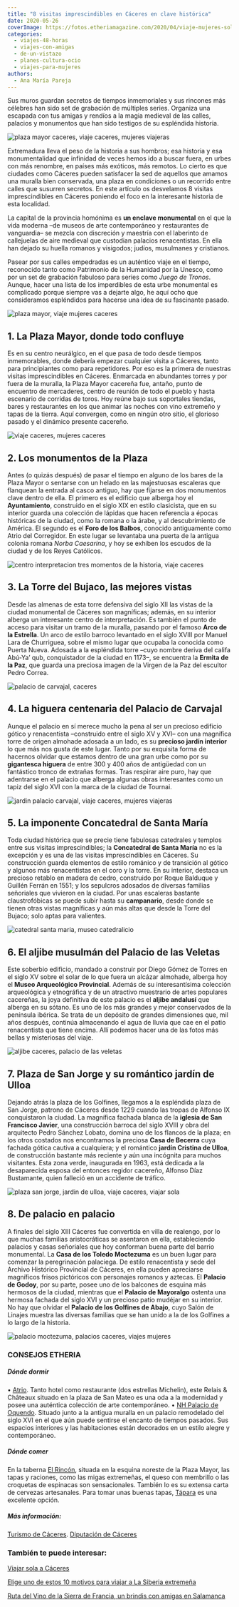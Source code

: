 ```yaml
---
title: "8 visitas imprescindibles en Cáceres en clave histórica"
date: 2020-05-26
coverImage: https://fotos.etheriamagazine.com/2020/04/viaje-mujeres-solas-caceres.jpg
categories: 
  - viajes-48-horas
  - viajes-con-amigas
  - de-un-vistazo
  - planes-cultura-ocio
  - viajes-para-mujeres
authors: 
  - Ana María Pareja
---
```


Sus muros guardan secretos de tiempos inmemoriales y sus rincones más célebres han sido set de grabación de múltiples series. Organiza una escapada con tus amigas y rendíos a la magia medieval de las calles, palacios y monumentos que han sido testigos de su espléndida historia.

![plaza mayor caceres, viaje caceres, mujeres viajeras](https://fotos.etheriamagazine.com/2020/04/viaje-mujeres-solas-caceres.jpg "Plaza Mayor de Cáceres. © Ayto. Cáceres")

Extremadura lleva el peso de la historia a sus hombros; esa historia y esa 
monumentalidad que infinidad de veces hemos ido a buscar fuera, en urbes con más 
renombre, en países más exóticos, más remotos. Lo cierto es que ciudades como Cáceres 
pueden satisfacer la sed de aquellos que amamos una muralla bien conservada, una plaza 
en condiciones o un recorrido entre calles que susurren secretos. En este artículo os 
desvelamos 8 visitas imprescindibles en Cáceres poniendo el foco en la interesante 
historia de esta localidad. 

La capital de la provincia homónima es **un enclave monumental** en el que la vida 
moderna –de museos de arte contemporáneo y restaurantes de vanguardia– se mezcla con 
discreción y maestría con el laberinto de callejuelas de aire medieval que custodian 
palacios renacentistas. En ella han dejado su huella romanos y visigodos; judíos, 
musulmanes y cristianos. 

Pasear por sus calles empedradas es un auténtico viaje en el tiempo, reconocido tanto 
como Patrimonio de la Humanidad por la Unesco, como por un set de grabación fabuloso 
para series como _Juego de Tronos_. Aunque, hacer una lista de los imperdibles de esta 
urbe monumental es complicado porque siempre vas a dejarte algo, he aquí ocho que 
consideramos espléndidos para hacerse una idea de su fascinante pasado. 

![plaza mayor, viaje mujeres caceres](https://fotos.etheriamagazine.com/2020/04/viaje-mujeres-caceres-Plaza-Mayor.jpg "La Plaza Mayor fue antaño el punto de encuentro de los mercaderes. © Ayto. Cáceres")

## 1\. La Plaza Mayor, donde todo confluye

Es en su centro neurálgico, en el que pasa de todo desde tiempos inmemorables, donde 
debería empezar cualquier visita a Cáceres, tanto para principiantes como para 
repetidores. Por eso es la primera de nuestras visitas imprescindibles en Cáceres. 
Enmarcada en abundantes torres y por fuera de la muralla, la Plaza Mayor cacereña fue, 
antaño, punto de encuentro de mercaderes, centro de reunión de todo el pueblo y hasta 
escenario de corridas de toros. Hoy reúne bajo sus soportales tiendas, bares y 
restaurantes en los que animar las noches con vino extremeño y tapas de la tierra. Aquí 
convergen, como en ningún otro sitio, el glorioso pasado y el dinámico presente 
cacereño. 

![viaje caceres, mujeres caceres](https://fotos.etheriamagazine.com/2020/04/viaje-caceres-arco-estrella.jpg "El Arco de la Estrella da acceso al casco antiguo de Cáceres. © Ayto. Cáceres")

## 2\. Los monumentos de la Plaza

Antes (o quizás después) de pasar el tiempo en alguno de los bares de la Plaza Mayor o 
sentarse con un helado en las majestuosas escaleras que flanquean la entrada al casco 
antiguo, hay que fijarse en dos monumentos clave dentro de ella. El primero es el 
edificio que alberga hoy el **Ayuntamiento**, construido en el siglo XIX en estilo 
clasicista, que en su interior guarda una colección de lápidas que hacen referencia a 
épocas históricas de la ciudad, como la romana o la árabe, y al descubrimiento de 
América. El segundo es el **Foro de los Balbos**, conocido antiguamente como Atrio del 
Corregidor. En este lugar se levantaba una puerta de la antigua colonia romana _Norba 
Caesarina_, y hoy se exhiben los escudos de la ciudad y de los Reyes Católicos. 

![centro interpretacion tres momentos de la historia, viaje caceres](https://fotos.etheriamagazine.com/2020/04/viaje-caceres-centro-interpretacion-historia.jpg "La Torre de Bujaco alberga el Centro de Interpretación Tres Momentos de la Historia. © Ayto. Cáceres")

## 3\. La Torre del Bujaco, las mejores vistas

Desde las almenas de esta torre defensiva del siglo XII las vistas de la ciudad 
monumental de Cáceres son magníficas; además, en su interior alberga un interesante 
centro de interpretación. Es también el punto de acceso para visitar un tramo de la 
muralla, pasando por el famoso **Arco de la Estrella**. Un arco de estilo barroco 
levantado en el siglo XVIII por Manuel Lara de Churriguea, sobre el mismo lugar que 
ocupaba la conocida como Puerta Nueva. Adosada a la espléndida torre –cuyo nombre deriva 
del califa Abú-Ya’ qub, conquistador de la ciudad en 1173–, se encuentra la **Ermita de 
la Paz**, que guarda una preciosa imagen de la Virgen de la Paz del escultor Pedro 
Correa. 

![palacio de carvajal, caceres](https://fotos.etheriamagazine.com/2020/03/caceres-calle-amargura.jpg "Palacio de Carvajal. © Etheria Magazine")

## 4\. La higuera centenaria del Palacio de Carvajal

Aunque el palacio en sí merece mucho la pena al ser un precioso edificio gótico y 
renacentista –construido entre el siglo XV y XVI– con una magnífica torre de origen 
almohade adosada a un lado, es su **precioso jardín interior** lo que más nos gusta de 
este lugar. Tanto por su exquisita forma de hacernos olvidar que estamos dentro de una 
gran urbe como por su **gigantesca higuera** de entre 300 y 400 años de antigüedad con 
un fantástico tronco de extrañas formas. Tras respirar aire puro, hay que adentrarse en 
el palacio que alberga algunas obras interesantes como un tapiz del siglo XVI con la 
marca de la ciudad de Tournai. 

![jardin palacio carvajal, viaje caceres, mujeres viajeras](https://fotos.etheriamagazine.com/2020/04/viaje-mujeres-caceres-palacio-carvajal.jpg "Jardín del Palacio de Carvajal. © Ayto. Cáceres")

## 5\. La imponente Concatedral de Santa María

Toda ciudad histórica que se precie tiene fabulosas catedrales y templos entre sus 
visitas imprescindibles; la **Concatedral de Santa María** no es la excepción y es una 
de las visitas imprescindibles en Cáceres. Su construcción guarda elementos de estilo 
románico y de transición al gótico y algunos más renacentistas en el coro y la torre. En 
su interior, destaca un precioso retablo en madera de cedro, construido por Roque 
Balduque y Guillén Ferrán en 1551; y los sepulcros adosados de diversas familias 
señoriales que vivieron en la ciudad. Por unas escaleras bastante claustrofóbicas se 
puede subir hasta su **campanario**, desde donde se tienen otras vistas magníficas y aún 
más altas que desde la Torre del Bujaco; solo aptas para valientes. 

![catedral santa maria, museo catedralicio](https://fotos.etheriamagazine.com/2020/04/viaje-caceres-Concatedral-y-museo-catedralicio.jpg "Concatedral de Santa María y Museo Catedralicio. © Ayto. Cáceres")

## 6\. El aljibe musulmán del Palacio de las Veletas

Este soberbio edificio, mandado a construir por Diego Gómez de Torres en el siglo XV 
sobre el solar de lo que fuera un alcázar almohade, alberga hoy el **Museo Arqueológico 
Provincial**. Además de su interesantísima colección arqueológica y etnográfica y de un 
atractivo muestrario de artes populares cacereñas, la joya definitiva de este palacio es 
el **aljibe andalusí** que alberga en su sótano. Es uno de los más grandes y mejor 
conservados de la península ibérica. Se trata de un depósito de grandes dimensiones que, 
mil años después, continúa almacenando el agua de lluvia que cae en el patio 
renacentista que tiene encima. Allí podemos hacer una de las fotos más bellas y 
misteriosas del viaje. 

![aljibe caceres, palacio de las veletas](https://fotos.etheriamagazine.com/2020/04/viaje-caceres-caceres-Aljibe.jpg "Aljibe del Palacio de las Veletas. © Ayto. Cáceres")

## 7\. Plaza de San Jorge y su romántico jardín de Ulloa

Dejando atrás la plaza de los Golfines, llegamos a la espléndida plaza de San Jorge, 
patrono de Cáceres desde 1229 cuando las tropas de Alfonso IX conquistaron la ciudad. La 
magnífica fachada blanca de la **iglesia de San Francisco Javier**, una construcción 
barroca del siglo XVIII y obra del arquitecto Pedro Sánchez Lobato, domina uno de los 
flancos de la plaza; en los otros costados nos encontramos la preciosa **Casa de 
Becerra** cuya fachada gótica cautiva a cualquiera; y el romántico **jardín Cristina de 
Ulloa**, de construcción bastante más reciente y aún una incógnita para muchos 
visitantes. Esta zona verde, inaugurada en 1963, está dedicada a la desaparecida esposa 
del entonces regidor cacereño, Alfonso Díaz Bustamante, quien falleció en un accidente 
de tráfico. 

![plaza san jorge, jardin de ulloa, viaje caceres, viajar sola](https://fotos.etheriamagazine.com/2020/04/viaje-caceres-plaza-san-jorge.jpg "Plaza de San Jorge y Jardín de Ulloa. © Ayto. Cáceres")

## 8\. De palacio en palacio

A finales del siglo XIII Cáceres fue convertida en villa de realengo, por lo que muchas 
familias aristocráticas se asentaron en ella, estableciendo palacios y casas señoriales 
que hoy conforman buena parte del barrio monumental. La **Casa de los Toledo Moctezuma** 
es un buen lugar para comenzar la peregrinación palaciega. De estilo renacentista y sede 
del Archivo Histórico Provincial de Cáceres, en ella pueden apreciarse magníficos frisos 
pictóricos con personajes romanos y aztecas. El **Palacio de Godoy**, por su parte, 
posee uno de los balcones de esquina más hermosos de la ciudad, mientras que el 
**Palacio de Mayoralgo** ostenta una hermosa fachada del siglo XVI y un precioso patio 
mudéjar en su interior. No hay que olvidar el **Palacio de los Golfines de Abajo**, cuyo 
Salón de Linajes muestra las diversas familias que se han unido a la de los Golfines a 
lo largo de la historia. 

![palacio moctezuma, palacios caceres, viajes mujeres](https://fotos.etheriamagazine.com/2020/04/Palacio-moctezuma-toledo.jpg "Palacio de los Toledo Moctezuma (Cáceres). © Ayto. Cáceres")

### CONSEJOS ETHERIA

##### Dónde dormir

• [Atrio](https://restauranteatrio.com). Tanto hotel como restaurante (dos estrellas 
Michelin), este Relais & Châteaux situado en la plaza de San Mateo es una oda a la 
modernidad y posee una auténtica colección de arte contemporáneo. • [NH Palacio de 
Oquendo](https://www.nh-hoteles.es/hotel/nh-collection-caceres-palacio-de-oquendo). 
Situado junto a la antigua muralla en un palacio remodelado del siglo XVI en el que aún 
puede sentirse el encanto de tiempos pasados. Sus espacios interiores y las habitaciones 
están decorados en un estilo alegre y contemporáneo. 

##### Dónde comer

En la taberna [El Rincón](https://www.facebook.com/tabernaelrinconcaceres/), situada en 
la esquina noreste de la Plaza Mayor, las tapas y raciones, como las migas extremeñas, 
el queso con membrillo o las croquetas de espinacas son sensacionales. También lo es su 
extensa carta de cervezas artesanales. Para tomar unas buenas tapas, [Tápara](https://www.tapara-company.com/) 
es una excelente opción. 

##### Más información:

[Turismo de Cáceres](https://www.ayto-caceres.es/turismo/). [Diputación de 
Cáceres](https://www.turismocaceres.org/) 

### También te puede interesar:

[Viajar sola a Cáceres](https://etheriamagazine.com/2018/05/13/viajarsolacaceres/) 

[Elige uno de estos 10 motivos para viajar a La Siberia 
extremeña](https://etheriamagazine.com/2021/09/26/10-motivos-para-viajar-a-la-siberia-extremena/) 

[Ruta del Vino de la Sierra de Francia, un brindis con amigas en 
Salamanca](https://etheriamagazine.com/2021/08/11/plan-con-amigas-ruta-del-vino-sierra-de-francia/)
